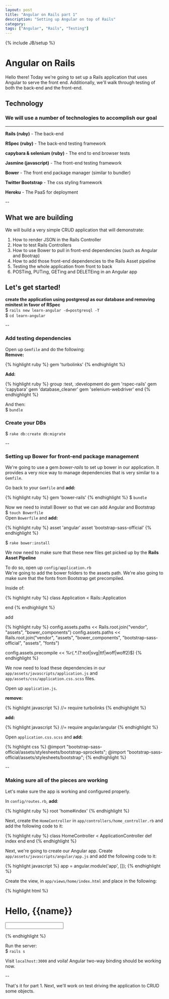 ```yaml
---
layout: post
title: "Angular on Rails part 1"
description: "Setting up Angular on top of Rails"
category: 
tags: ["Angular", "Rails", "Testing"]
---
```

{% include JB/setup %}

# Angular on Rails

Hello there! Today we're going to set up a Rails application that uses Angular to serve the front end. Additionally, we'll walk through testing of both the back-end and the front-end.

## Technology

### We will use a number of technologies to accomplish our goal
---

**Rails (ruby)** - The back-end

**RSpec (ruby)** - The back-end testing framework

**capybara & selenium (ruby)** - The end to end browser tests

**Jasmine (javascript)** - The front-end testing framework

**Bower** - The front end package manager (similar to bundler)

**Twitter Bootstrap** - The css styling framework

**Heroku** - The PaaS for deployment

--

## What we are building

We will build a very simple CRUD application that will demonstrate:

1. How to render JSON in the Rails Controller
2. How to test Rails Controllers
3. How to use Bower to pull in front-end dependencies (such as Angular and Bootrap)
4. How to add those front-end dependencies to the Rails Asset pipeline
5. Testing the whole application from front to back
6. POSTing, PUTing, GETing and DELETEing in an Angular app

## Let's get started!

**create the application using postgresql as our database and removing minitest in favor of RSpec**<br/>
$ `rails new learn-angular -d=postgresql -T`<br/>
$ `cd learn-angular`<br/>

--
### Add testing dependencies
Open up `Gemfile` and do the following:<br/>
**Remove:**<br/>

{% highlight ruby  %}
gem 'turbolinks'
{% endhighlight %}

**Add:**<br/>

{% highlight ruby  %}
group :test, :development do
	gem 'rspec-rails'
	gem 'capybara'
	gem 'database_cleaner'
	gem 'selenium-webdriver'
end
{% endhighlight %}

And then:<br/>
$ `bundle`

### Create your DBs
$ `rake db:create db:migrate`<br/>

--
### Setting up Bower for front-end package management
We're going to use a gem *bower-rails* to set up bower in our application. It provides a very nice way to manage dependencies that is very similar to a `Gemfile`.

Go back to your `Gemfile` and **add:**<br/>

{% highlight ruby  %}
gem 'bower-rails'
{% endhighlight %}
$ `bundle`

Now we need to install Bower so that we can add Angular and Bootstrap<br/>
$ `touch Bowerfile` <br/>
Open `Bowerfile` and **add:**<br/>

{% highlight ruby  %}
asset 'angular'
asset 'bootstrap-sass-official'
{% endhighlight %}

$ `rake bower:install` <br/>

We now need to make sure that these new files get picked up by the **Rails Asset Pipeline** <br/>

To do so, open up `config/application.rb`<br/>
We're going to add the bower folders to the assets path. We're also going to make sure that the fonts from Bootstrap get precompiled.

Inside of:

{% highlight ruby  %}
class Application < Rails::Application


end
{% endhighlight %}

add

{% highlight ruby  %}
config.assets.paths << Rails.root.join("vendor", "assets", "bower_components")
config.assets.paths << Rails.root.join("vendor", "assets", "bower_components", "bootstrap-sass-official", "assets", "fonts")

config.assets.precompile << %r(.*.(?:eot|svg|ttf|woff|woff2)$)
{% endhighlight %}

We now need to load these dependencies in our `app/assets/javascripts/application.js` and `app/assets/css/application.css.scss` files.

Open up `application.js`.

**remove:**<br/>

{% highlight javascript %}
//= require turbolinks
{% endhighlight %}

**add:**<br/>

{% highlight javascript %}
//= require angular/angular
{% endhighlight %}

Open `application.css.scss` and **add:**

{% highlight css %}
@import "bootstrap-sass-official/assets/stylesheets/bootstrap-sprockets";
@import "bootstrap-sass-official/assets/stylesheets/bootstrap";
{% endhighlight %}

--
### Making sure all of the pieces are working

Let's make sure the app is working and configured properly.

In `config/routes.rb`, **add**:

{% highlight ruby  %}
root 'home#index'
{% endhighlight %}

Next, create the `HomeController` in `app/controllers/home_controller.rb` and add the following code to it:

{% highlight ruby  %}
class HomeController < ApplicationController
  def index
  end
end
{% endhighlight %}

Next, we're going to create our Angular app. Create `app/assets/javascripts/angular/app.js` and add the following code to it:

{% highlight javascript  %}
app = angular.module('app', []);
{% endhighlight %}

Create the view, in `app/views/home/index.html` and place in the following:

{% highlight html  %}
<h1 ng-if="name">Hello, {{name}}</h1>
<form>
	<input type="text" ng-class="name">
</form>
{% endhighlight %}

Run the server:<br/>
$ `rails s`

Visit `localhost:3000` and voila! Angular two-way binding should be working now.

--

That's it for part 1. Next, we'll work on test driving the application to CRUD some objects.